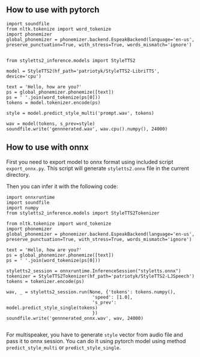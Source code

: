 ## How to use with pytorch

```
import soundfile
from nltk.tokenize import word_tokenize
import phonemizer
global_phonemizer = phonemizer.backend.EspeakBackend(language='en-us', preserve_punctuation=True, with_stress=True, words_mismatch='ignore')


from styletts2_inference.models import StyleTTS2

model = StyleTTS2(hf_path='patriotyk/StyleTTS2-LibriTTS', device='cpu')

text = 'Hello, how are you?'
ps = global_phonemizer.phonemize([text])
ps = ' '.join(word_tokenize(ps[0]))
tokens = model.tokenizer.encode(ps)

style = model.predict_style_multi('prompt.wav', tokens)

wav = model(tokens, s_prev=style)
soundfile.write('gennnerated.wav', wav.cpu().numpy(), 24000)

```

## How to use with onnx

First you need to export model to onnx format using included script `export_onnx.py`. This script will generate
`styletts2.onnx` file in the current directory.

Then you can infer it with the following code:
```
import onnxruntime
import soundfile
import numpy
from styletts2_inference.models import StyleTTS2Tokenizer

from nltk.tokenize import word_tokenize
import phonemizer
global_phonemizer = phonemizer.backend.EspeakBackend(language='en-us', preserve_punctuation=True, with_stress=True, words_mismatch='ignore')

text = 'Hello, how are you?'
ps = global_phonemizer.phonemize([text])
ps = ' '.join(word_tokenize(ps[0]))

styletts2_session = onnxruntime.InferenceSession("styletts.onnx")
tokenizer = StyleTTS2Tokenizer(hf_path='patriotyk/StyleTTS2-LJSpeech')
tokens = tokenizer.encode(ps)

wav, _ = styletts2_session.run(None, {'tokens': tokens.numpy(),
                                'speed': [1.0],
                                's_prev': model.predict_style_single(tokens)
                                })
soundfile.write('gennnerated_onnx.wav', wav, 24000)


```

For multispeaker, you have to generate `style` vector from audio file and pass it to onnx session. You can do it using pytorch model using method `predict_style_multi` or `predict_style_single`.